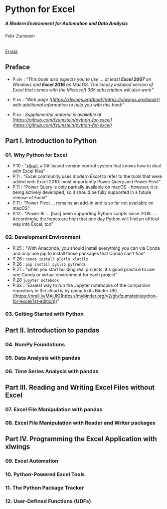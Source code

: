 # Python for Excel
##### A Modern Environment for Automation and Data Analysis
###### Felix Zumstein


[Errata](https://www.oreilly.com/catalog/errata.csp?isbn=0636920386926)

## Preface

* P.xiv : _"This book also expects you to use ... at least **Excel 2007** on Windows and **Excel 2016** on MacOS. The locally installed version of Excel that comes with the Microsoft 365 subscription will also work"_

* P.xv : _"Web page ([https://xlwings.org/book](https://xlwings.org/book)) with additional information to help you with this book"_

* P.xv : _Supplemental material is available at [https://github.com/fzumstein/python-for-excel](https://github.com/fzumstein/python-for-excel)_



## Part I. Introduction to Python

### 01. Why Python for Excel
* P.10 : "[xltrail](https://xltrail.com), a Git-based version control system that knows how to deal with Excel files"
* P.11 : "Excel community uses _modern Excel_ to refer to the tools that were added with Excel 2010: most importantly Power Query and Power Pivot"
* P.11 : "Power Query is only partially available on macOS - however, it is being actively developed, so it should be fully supported in a future release of Excel"
* P.11 : "Power Pivot ... remains an add-in and is so far not available on macOS"
* P.12 : "Power BI ... [has] been supporting Python scripts since 2018. ... Accordingly, the hopes are high that one day Python will find an official way into Excel, too"


### 02. Development Environment
* P.25 : "With Anaconda, you should install everything you can via Conda and only use pip to install those packages that Conda can't find"
* P.26 : `conda install plotly xlutils`
* P.26 : `pip install pyxlsb pytrends`
* P.27 : "when you start building real projects, it's good practice to use one Conda or virtual environment for each project"
* P.28 `jupyter notebook`
* P.33 : "Easiest way to run the Jupyter notebooks of the companion repository in the cloud is by going to its Binder URL ([https://oreil.ly/MAjJK](https://mybinder.org/v2/gh/fzumstein/python-for-excel/1st-edition))"


### 03. Getting Started with Python

## Part II. Introduction to pandas

### 04. NumPy Foundations
### 05. Data Analysis with pandas
### 06. Time Series Analysis with pandas

## Part III. Reading and Writing Excel Files without Excel

### 07. Excel File Manipulation with pandas
### 08. Excel File Manipulation with Reader and Writer packages

## Part IV. Programming the Excel Application with xlwings

### 09. Excel Automation
### 10. Python-Powered Excel Tools
### 11. The Python Package Tracker
### 12. User-Defined Functions (UDFs)
